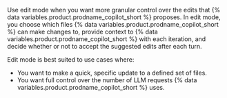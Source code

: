 Use edit mode when you want more granular control over the edits that {% data variables.product.prodname_copilot_short %} proposes. In edit mode, you choose which files {% data variables.product.prodname_copilot_short %} can make changes to, provide context to {% data variables.product.prodname_copilot_short %} with each iteration, and decide whether or not to accept the suggested edits after each turn.

Edit mode is best suited to use cases where:
* You want to make a quick, specific update to a defined set of files.
* You want full control over the number of LLM requests {% data variables.product.prodname_copilot_short %} uses.
